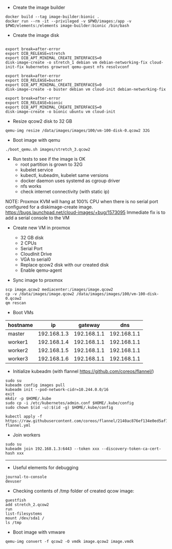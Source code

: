 - Create the image builder
```
docker build --tag image-builder:bionic .
docker run --rm -it --privileged -v $PWD/images:/app -v $PWD/elements:/elements image-builder:bionic /bin/bash
```

- Create the image disk
```

export break=after-error
export DIB_RELEASE=stretch
export DIB_APT_MINIMAL_CREATE_INTERFACES=0
disk-image-create -o stretch_1 debian vm debian-networking-fix cloud-init-fix kubernetes growroot qemu-guest nfs resolvconf

export break=after-error
export DIB_RELEASE=buster
export DIB_APT_MINIMAL_CREATE_INTERFACES=0
disk-image-create -o buster debian vm cloud-init debian-networking-fix

export break=after-error
export DIB_RELEASE=bionic
export DIB_APT_MINIMAL_CREATE_INTERFACES=0
disk-image-create -o bionic ubuntu vm cloud-init
```

- Resize qcow2 disk to 32 GB
```
qemu-img resize /data/images/images/100/vm-100-disk-0.qcow2 32G
```

- Boot image with qemu 
```
./boot_qemu.sh images/stretch_3.qcow2
```

- Run tests to see if the image is OK
  - root partition is grown to 32G
  - kubelet service
  - kubectl, kubeadm, kubelet same versions
  - docker daemon uses systemd as cgroup driver
  - nfs works
  - check internet connectivity (with static ip)

NOTE: Proxmox KVM will hang at 100% CPU when there is no serial port configured for a diskimage-create image.
https://bugs.launchpad.net/cloud-images/+bug/1573095
Immediate fix is to add a serial console to the VM
- Create new VM in proxmox
  - 32 GB disk
  - 2 CPUs
  - Serial Port
  - CloudInit Drive
  - VGA to serial0
  - Replace qcow2 disk with our created disk
  - Enable qemu-agent

- Sync image to proxmox
```
scp image.qcow2 mediacenter:/images/image.qcow2
cp -v /data/images/image.qcow2 /data/images/images/100/vm-100-disk-0.qcow2
qm rescan
```

- Boot VMs

|hostname|ip         |gateway    |dns         |
|--------|-----------|-----------|------------|
|master  |192.168.1.3|192.168.1.1|192.168.1.1 |
|worker1 |192.168.1.4|192.168.1.1|192.168.1.1 |
|worker2 |192.168.1.5|192.168.1.1|192.168.1.1 |
|worker3 |192.168.1.6|192.168.1.1|192.168.1.1 |

- Initialize kubeadm (with flannel https://github.com/coreos/flannel/)

```
sudo su
kubeadm config images pull
kubeadm init --pod-network-cidr=10.244.0.0/16
exit
mkdir -p $HOME/.kube
sudo cp -i /etc/kubernetes/admin.conf $HOME/.kube/config
sudo chown $(id -u):$(id -g) $HOME/.kube/config

kubectl apply -f https://raw.githubusercontent.com/coreos/flannel/2140ac876ef134e0ed5af15c65e414cf26827915/Documentation/kube-flannel.yml
```

- Join workers

```
sudo su
kubeadm join 192.168.1.3:6443 --token xxx --discovery-token-ca-cert-hash xxx
```

---

- Useful elements for debugging
```
journal-to-console
devuser
```

- Checking contents of /tmp folder of created qcow image:
```
guestfish
add stretch_2.qcow2
run
list-filesystems
mount /dev/sda1 /
ls /tmp
```

- Boot image with vmware
```
qemu-img convert -f qcow2 -O vmdk image.qcow2 image.vmdk
```
